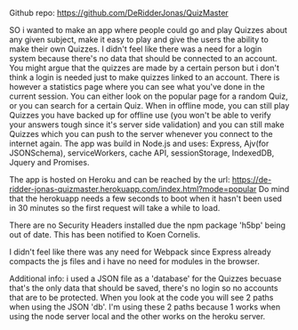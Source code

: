 Github repo: https://github.com/DeRidderJonas/QuizMaster

SO i wanted to make an app where people could go and play Quizzes about any given subject, make it easy to play and give the users the ability to make their own Quizzes. I didn't feel like there was a need for a login system because there's no data that should be connected to an account. You might argue that the quizzes are made by a certain person but i don't think a login is needed just to make quizzes linked to an account. There is however a statistics page where you can see what you've done in the current session. You can either look on the popular page for a random Quiz, or you can search for a certain Quiz. When in offline mode, you can still play Quizzes you have backed up for offline use (you won't be able to verify your answers tough since it's server side validation) and you can still make Quizzes which you can push to the server whenever you connect to the internet again.
The app was build in Node.js and uses: Express, Ajv(for JSONSchema), serviceWorkers, cache API, sessionStorage, IndexedDB, Jquery and Promises.  

The app is hosted on Heroku and can be reached by the url: https://de-ridder-jonas-quizmaster.herokuapp.com/index.html?mode=popular
Do mind that the herokuapp needs a few seconds to boot when it hasn't been used in 30 minutes so the first request will take a while to load.

There are no Security Headers installed due the npm package 'h5bp' being out of date.
This has been notified to Koen Cornelis.

I didn't feel like there was any need for Webpack since Express already compacts the js files and i have no need for modules in the browser.

Additional info: i used a JSON file as a 'database' for the Quizzes becuase that's the only data that should be saved, there's no login so no accounts that are to be protected. When you look at the code you will see 2 paths when using the JSON 'db'. I'm using these 2 paths because 1 works when using the node server local and the other works on the heroku server.
